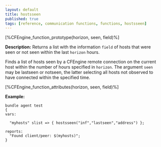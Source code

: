 ```yaml
---
layout: default
title: hostsseen
published: true
tags: [reference, communication functions, functions, hostsseen]
---
```


[%CFEngine_function_prototype(horizon, seen, field)%]

**Description:** Returns a list with the information `field` of hosts that were seen or not seen within the last `horizon` hours.

Finds a list of hosts seen by a CFEngine remote connection on the current host 
within the number of hours specified in `horizon`. The argument `seen` may be 
lastseen or notseen, the latter selecting all hosts not observed to have 
connected within the specified time.

[%CFEngine_function_attributes(horizon, seen, field)%]

**Example:**

```cf3
bundle agent test
{
vars:

  "myhosts" slist => { hostsseen("inf","lastseen","address") };

reports:
  "Found client/peer: $(myhosts)";
}
```
